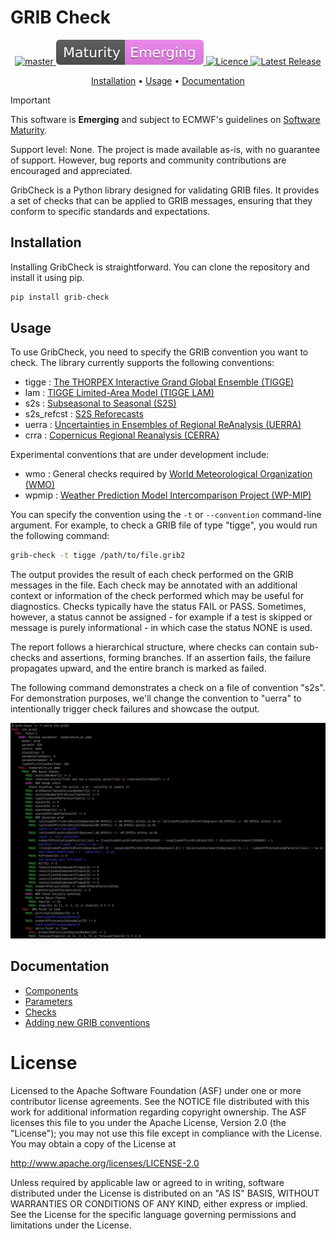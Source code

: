 # GRIB Check

<p align="center">
  <a href="https://github.com/ecmwf/grib-check/actions/workflows/ci.yml?query=branch%3Amaster">
    <img src="https://github.com/ecmwf/grib-check/actions/workflows/ci.yml/badge.svg" alt="master">
  </a>
  <a href="https://github.com/ecmwf/codex/raw/refs/heads/main/Project Maturity">
    <img src="https://github.com/ecmwf/codex/raw/refs/heads/main/Project Maturity/emerging_badge.svg" alt="Maturity Level">
  </a>
  <a href="https://opensource.org/licenses/apache-2-0">
    <img src="https://img.shields.io/badge/Licence-Apache 2.0-blue.svg" alt="Licence">
  </a>
  <a href="https://github.com/ecmwf/grib-checks/releases">
    <img src="https://img.shields.io/github/v/release/ecmwf/grib-check?color=purple&label=Release" alt="Latest Release">
  </a>
</p>


<p align="center">
  <a href="#installation">Installation</a>
  •
  <a href="#usage">Usage</a>
  •
  <a href="#documentation">Documentation</a>
</p>

> [!IMPORTANT]
> This software is **Emerging** and subject to ECMWF's guidelines on [Software Maturity](https://github.com/ecmwf/codex/raw/refs/heads/main/Project%20Maturity).
>
> Support level: None.
> The project is made available as-is, with no guarantee of support.
> However, bug reports and community contributions are encouraged and appreciated.

GribCheck is a Python library designed for validating GRIB files.
It provides a set of checks that can be applied to GRIB messages, ensuring that they conform to specific standards and expectations.

## Installation

Installing GribCheck is straightforward. You can clone the repository and install it using pip.

``` bash
pip install grib-check
```
## Usage

To use GribCheck, you need to specify the GRIB convention you want to check.
The library currently supports the following conventions:

- tigge : [The THORPEX Interactive Grand Global Ensemble (TIGGE)](https://confluence.ecmwf.int/display/TIGGE)
- lam : [TIGGE Limited-Area Model (TIGGE LAM)](https://confluence.ecmwf.int/display/TIGL)
- s2s : [Subseasonal to Seasonal (S2S)](http://s2sprediction.net/)
- s2s_refcst : [S2S Reforecasts](http://s2sprediction.net/)
- uerra : [Uncertainties in Ensembles of Regional ReAnalysis (UERRA)](https://uerra.eu/)
- crra : [Copernicus Regional Reanalysis (CERRA)](https://climate.copernicus.eu/copernicus-regional-reanalysis-europe-cerra)

Experimental conventions that are under development include:

- wmo : General checks required by [World Meteorological Organization (WMO)](https://public.wmo.int/en)
- wpmip : [Weather Prediction Model Intercomparison Project (WP-MIP)](https://www.wcrp-esmo.org/activities/wp-mip/)

You can specify the convention using the `-t` or `--convention` command-line argument.
For example, to check a GRIB file of type "tigge", you would run the following command:

``` bash
grib-check -t tigge /path/to/file.grib2
```

The output provides the result of each check performed on the GRIB messages in the file. 
Each check may be annotated with an additional context or information of the check performed which may be useful for diagnostics.
Checks typically have the status FAIL or PASS.
Sometimes, however, a status cannot be assigned - for example if a test is skipped or message is purely informational - in which case the status NONE is used.

The report follows a hierarchical structure, where checks can contain sub-checks and assertions, forming branches. If an assertion fails, the failure propagates upward, and the entire branch is marked as failed.

The following command demonstrates a check on a file of convention "s2s". 
For demonstration purposes, we'll change the convention to "uerra" to intentionally trigger check failures and showcase the output.

![grib-check output](docs/example_output.png "Example output of grib-check command")

## Documentation

- [Components](./docs/components.md)
- [Parameters](./docs/params.md)
- [Checks](./docs/checks.md)
- [Adding new GRIB conventions](./docs/conventions.md)

# License
Licensed to the Apache Software Foundation (ASF) under one
or more contributor license agreements.  See the NOTICE file
distributed with this work for additional information
regarding copyright ownership.  The ASF licenses this file
to you under the Apache License, Version 2.0 (the
"License"); you may not use this file except in compliance
with the License.  You may obtain a copy of the License at

  http://www.apache.org/licenses/LICENSE-2.0

Unless required by applicable law or agreed to in writing,
software distributed under the License is distributed on an
"AS IS" BASIS, WITHOUT WARRANTIES OR CONDITIONS OF ANY
KIND, either express or implied.  See the License for the
specific language governing permissions and limitations
under the License.

